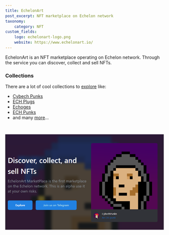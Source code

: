 ```yaml
---
title: EchelonArt
post_excerpt: NFT marketplace on Echelon network
taxonomy:
    category: NFT
custom_fields:
    logo: echelonart-logo.png
    website: https://www.echelonart.io/
---
```

EchelonArt is an NFT marketplace operating on Echelon network. Through the service you can discover, collect and sell NFTs.

### Collections

There are a lot of cool collections to [explore](https://www.echelonart.io/explore) like:
* [Cybech Punks](https://www.echelonart.io/collections/0xe7D889d7BEc9e03676d10A443618b97Fc4d6Ce19)
* [ECH Plugs](https://www.echelonart.io/collections/0xff19e7584C5F0C97123117c4b10be0D93c369579)
* [Echoges](https://www.echelonart.io/collections/0xb0853916b00eac26dfceb0d7c3be43f84547d313)
* [ECH Punks](https://www.echelonart.io/collections/0x7f11d149171711904f6c497a9ed0e8bd4d895551)
* and many [more](https://www.echelonart.io/explore)...

&nbsp;

[![EchelonArt](/_images/echelonart-pic1.png "EchelonArt")](https://www.echelonart.io/)
